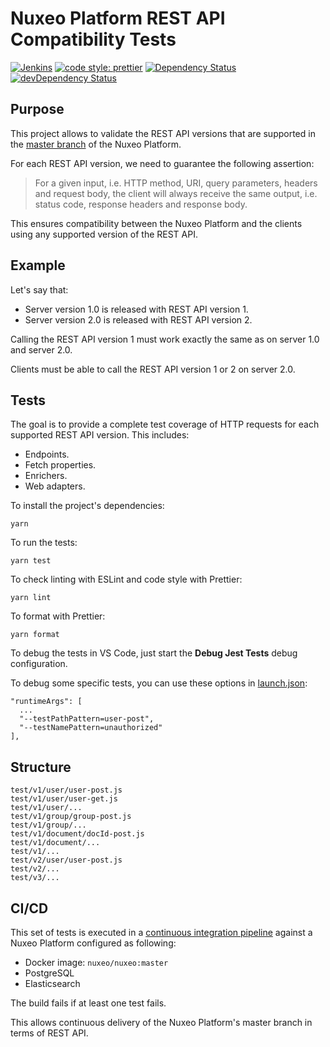 # Nuxeo Platform REST API Compatibility Tests

[![Jenkins](https://jenkins.platform.dev.nuxeo.com/buildStatus/icon?job=nuxeo/rest-api-compatibility-tests/master)](https://jenkins.platform.dev.nuxeo.com/job/nuxeo/job/rest-api-compatibility-tests/job/master)
[![code style: prettier](https://img.shields.io/badge/code_style-prettier-ff69b4.svg?style=flat-square)](https://github.com/prettier/prettier)
[![Dependency Status](https://img.shields.io/david/nuxeo/rest-api-compatibility-tests.svg?style=flat-square)](https://david-dm.org/nuxeo/rest-api-compatibility-tests) [![devDependency Status](https://img.shields.io/david/dev/nuxeo/rest-api-compatibility-tests.svg?style=flat-square)](https://david-dm.org/nuxeo/rest-api-compatibility-tests#info=devDependencies)

## Purpose

This project allows to validate the REST API versions that are supported in the [master branch](https://github.com/nuxeo/nuxeo) of the Nuxeo Platform.

For each REST API version, we need to guarantee the following assertion:

> For a given input, i.e. HTTP method, URI, query parameters, headers and request body, the client will always receive the same output, i.e. status code, response headers and response body.

This ensures compatibility between the Nuxeo Platform and the clients using any supported version of the REST API.

## Example

Let's say that:

- Server version 1.0 is released with REST API version 1.
- Server version 2.0 is released with REST API version 2.

Calling the REST API version 1 must work exactly the same as on server 1.0 and server 2.0.

Clients must be able to call the REST API version 1 or 2 on server 2.0.

## Tests

The goal is to provide a complete test coverage of HTTP requests for each supported REST API version. This includes:

- Endpoints.
- Fetch properties.
- Enrichers.
- Web adapters.

To install the project's dependencies:

```
yarn
```

To run the tests:

```
yarn test
```

To check linting with ESLint and code style with Prettier:

```
yarn lint
```

To format with Prettier:

```
yarn format
```

To debug the tests in VS Code, just start the **Debug Jest Tests** debug configuration.

To debug some specific tests, you can use these options in [launch.json](.vscode/launch.json):

```
"runtimeArgs": [
  ...
  "--testPathPattern=user-post",
  "--testNamePattern=unauthorized"
],
```

## Structure

```
test/v1/user/user-post.js
test/v1/user/user-get.js
test/v1/user/...
test/v1/group/group-post.js
test/v1/group/...
test/v1/document/docId-post.js
test/v1/document/...
test/v1/...
test/v2/user/user-post.js
test/v2/...
test/v3/...
```

## CI/CD

This set of tests is executed in a [continuous integration pipeline](https://jenkins.platform.dev.nuxeo.com/job/nuxeo/job/rest-api-compatibility-tests/) against a Nuxeo Platform configured as following:

- Docker image: `nuxeo/nuxeo:master`
- PostgreSQL
- Elasticsearch

The build fails if at least one test fails.

This allows continuous delivery of the Nuxeo Platform's master branch in terms of REST API.
